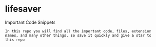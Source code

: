 # lifesaver
Important Code Snippets

` In this repo you will find all the important code, files, extension names, and many other things, so save it quickly and give a star to this repo `
